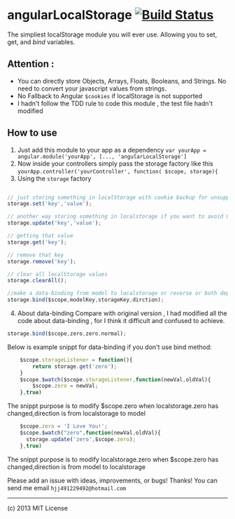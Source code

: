 angularLocalStorage [![Build Status](https://travis-ci.org/agrublev/angularLocalStorage.png?branch=master)](https://travis-ci.org/agrublev/angularLocalStorage)
====================

The simpliest localStorage module you will ever use. Allowing you to set, get, and *bind* variables.

## Attention :

* You can directly store Objects, Arrays, Floats, Booleans, and Strings. No need to convert your javascript values from strings.
* No Fallback to Angular ``$cookies`` if localStorage is not supported
* I hadn't follow the TDD rule to code this module , the test file hadn't modified

## How to use

1. Just add this module to your app as a dependency
``var yourApp = angular.module('yourApp', [..., 'angularLocalStorage']``
2. Now inside your controllers simply pass the storage factory like this
``yourApp.controller('yourController', function( $scope, storage){``
3. Using the ``storage`` factory
  ```JAVASCRIPT

  // just storing something in localStorage with cookie backup for unsupported browsers
  storage.set('key','value');
  
  // another way storing something in localstorage if you want to avoid QUOTA_EXCEEDED_ERR in iphone/ipad 
  storage.update('key','value');
  
  // getting that value
  storage.get('key');

  // remove that key
  storage.remove('key');

  // clear all localStorage values
  storage.clearAll();
  
  //make a data-binding from model to localstorage or reverse or both depend on the param direction
  storage.bind($scope,modelKey,storageKey,dirction);
  ```
4. About data-binding 
  Compare with original version , I had modified all the code about data-binding , for I think it difficult and     confused to achieve. 
  ```JAVASCRIPT
  storage.bind($scope,zero,zero,normal);
  ```
  Below is example snippt for data-binding if you don't use bind method:
  ```JAVASCRIPT
      $scope.storageListener = function(){
          return storage.get('zero');
      }
      $scope.$watch($scope.storageListener,function(newVal,oldVal){
      	  $scope.zero = newVal;
      },true)  
  ```
  The snippt purpose is to modify $scope.zero when localstorage.zero has changed,direction is from localstorage to
  model

  ```JAVASCRIPT
  	  $scope.zero = 'I Love You!';
      $scope.$watch("zero",function(newVal,oldVal){
      	storage.update('zero',$scope.zero);
      },true)  
  ```
  The snippt purpose is to modify  localstorage.zero when $scope.zero has changed,direction is from model to 
  localstorage
  
Please add an issue with ideas, improvements, or bugs! Thanks!
You can send me email ``hjj491229492@hotmail.com``

---

(c) 2013 MIT License

